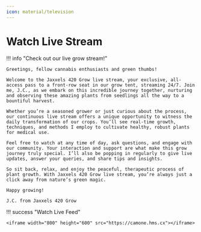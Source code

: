 ```yaml
---
icon: material/television
---
```


# Watch Live Stream

!!! info "Check out our live grow stream!"

    Greetings, fellow cannabis enthusiasts and green thumbs! 

    Welcome to the Jaxxels 420 Grow live stream, your exclusive, all-access pass to a front-row seat in our grow tent, streaming 24/7. Join me, J.C., as we embark on this incredible journey together, nurturing and observing these amazing plants from seedlings all the way to a bountiful harvest.

    Whether you’re a seasoned grower or just curious about the process, our continuous live stream offers a unique opportunity to witness the daily transformation of our crops. You’ll see real-time growth, techniques, and methods I employ to cultivate healthy, robust plants for medical use.

    Feel free to watch at any time of day, ask questions, and engage with our community. Your interaction and support are what make this grow journey truly special. I’ll also be popping in regularly to give live updates, answer your queries, and share tips and insights.

    So sit back, relax, and enjoy the peaceful, therapeutic process of plant growth. With Jaxxels 420 Grow live stream, you’re always just a click away from nature’s green magic.

    Happy growing!

    J.C. from Jaxxels 420 Grow

!!! success "Watch Live Feed"

    <iframe width="800" height="600" src="https://camone.hms.cx"></iframe>
